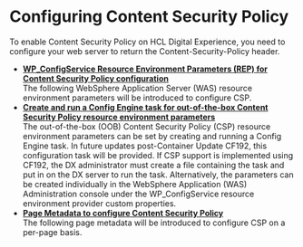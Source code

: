 # Configuring Content Security Policy

To enable Content Security Policy on HCL Digital Experience, you need to configure your web server to return the Content-Security-Policy header.

-   **[WP\_ConfigService Resource Environment Parameters \(REP\) for Content Security Policy configuration](../cfg_csp/wp_configservice_resource_environment_parameters_rep.md)**  
The following WebSphere Application Server \(WAS\) resource environment parameters will be introduced to configure CSP.
-   **[Create and run a Config Engine task for out-of-the-box Content Security Policy resource environment parameters](../cfg_csp/create_and_run_a_config_engine_task.md)**  
The out-of-the-box \(OOB\) Content Security Policy \(CSP\) resource environment parameters can be set by creating and running a Config Engine task. In future updates post-Container Update CF192, this configuration task will be provided. If CSP support is implemented using CF192, the DX administrator must create a file containing the task and put in on the DX server to run the task. Alternatively, the parameters can be created individually in the WebSphere Application \(WAS\) Administration console under the WP\_ConfigService resource environment provider custom properties.
-   **[Page Metadata to configure Content Security Policy](../cfg_csp/page_metadata.md)**  
The following page metadata will be introduced to configure CSP on a per-page basis.


